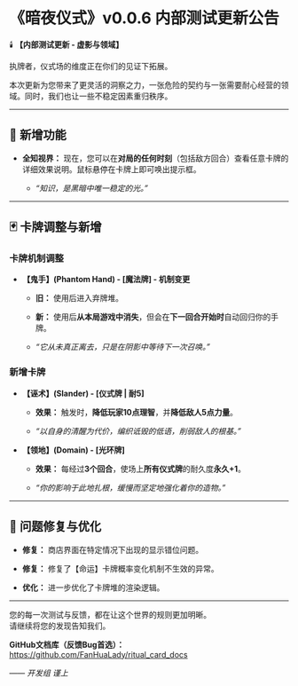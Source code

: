 # 《暗夜仪式》v0.0.6 内部测试更新公告

🕯️ **【内部测试更新 - 虚影与领域】**

执牌者，仪式场的维度正在你们的见证下拓展。

本次更新为您带来了更灵活的洞察之力，一张危险的契约与一张需要耐心经营的领域。同时，我们也让一些不稳定因素重归秩序。

---

## 🔮 新增功能

- **全知视界：** 现在，您可以在**对局的任何时刻**（包括敌方回合）查看任意卡牌的详细效果说明。鼠标悬停在卡牌上即可唤出提示框。
  
  - *“知识，是黑暗中唯一稳定的光。”*

---

## 🃏 卡牌调整与新增

### 卡牌机制调整

- **【鬼手】(Phantom Hand) - [魔法牌] - 机制变更**
  
  - **旧：** 使用后进入弃牌堆。
  
  - **新：** 使用后**从本局游戏中消失**，但会在**下一回合开始时**自动回归你的手牌。
  
  - *“它从未真正离去，只是在阴影中等待下一次召唤。”*

### 新增卡牌

- **【诬术】(Slander) - [仪式牌 | 耐5]**
  
  - **效果：** 触发时，**降低玩家10点理智**，并**降低敌人5点力量**。
  
  - *“以自身的清醒为代价，编织诋毁的低语，削弱敌人的根基。”*

- **【领地】(Domain) - [光环牌]**
  
  - **效果：** 每经过**3个回合**，使场上**所有仪式牌**的耐久度**永久+1**。
  
  - *“你的影响于此地扎根，缓慢而坚定地强化着你的造物。”*

---

## 🐞 问题修复与优化

- **修复：** 商店界面在特定情况下出现的显示错位问题。

- **修复：** 修复了【命运】卡牌概率变化机制不生效的异常。

- **优化：** 进一步优化了卡牌堆的渲染逻辑。

---

您的每一次测试与反馈，都在让这个世界的规则更加明晰。  
请继续将您的发现告知我们。

**GitHub文档库（反馈Bug首选）：**  
https://github.com/FanHuaLady/ritual_card_docs

*—— 开发组 谨上*
